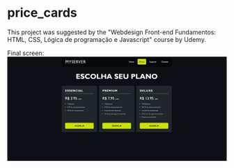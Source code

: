 # price_cards
This project was suggested by the "Webdesign Front-end Fundamentos: HTML, CSS, Lógica de programação e Javascript" course by Udemy.

Final screen: 
![alt text](image.png)